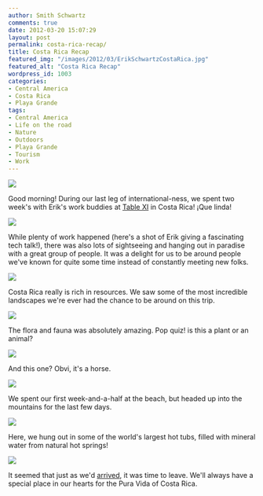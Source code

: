 ```yaml
---
author: Smith Schwartz
comments: true
date: 2012-03-20 15:07:29
layout: post
permalink: costa-rica-recap/
title: Costa Rica Recap
featured_img: "/images/2012/03/ErikSchwartzCostaRica.jpg"
featured_alt: "Costa Rica Recap"
wordpress_id: 1003
categories:
- Central America
- Costa Rica
- Playa Grande
tags:
- Central America
- Life on the road
- Nature
- Outdoors
- Playa Grande
- Tourism
- Work
---
```


![](/images/2012/03/CR20031203.jpg)

Good morning! During our last leg of international-ness, we spent two week's with Erik's work buddies at [Table XI](http://www.tablexi.com) in Costa Rica! ¡Que linda!

![](/images/2012/03/CR20031201.jpg)

While plenty of work happened (here's a shot of Erik giving a fascinating tech talk!), there was also lots of sightseeing and hanging out in paradise with a great group of people. It was a delight for us to be around people we've known for quite some time instead of constantly meeting new folks. 

![](/images/2012/03/CR20031208.jpg)

Costa Rica really is rich in resources. We saw some of the most incredible landscapes we're ever had the chance to be around on this trip.

![](/images/2012/03/CR20031206.jpg)

The flora and fauna was absolutely amazing. Pop quiz! is this a plant or an animal?

![](/images/2012/03/CR20031205.jpg)

And this one? Obvi, it's a horse. 

![](/images/2012/03/CR20031204.jpg)

We spent our first week-and-a-half at the beach, but headed up into the mountains for the last few days.  

![](/images/2012/03/CR20031209.jpg)

Here, we hung out in some of the world's largest hot tubs, filled with mineral water from natural hot springs! 

![](/images/2012/03/CR20031202.jpg)

It seemed that just as we'd [arrived](http://schwartzography.com/2012/03/a-small-plane-is-a-big-deal/), it was time to leave. We'll always have a special place in our hearts for the Pura Vida of Costa Rica.






